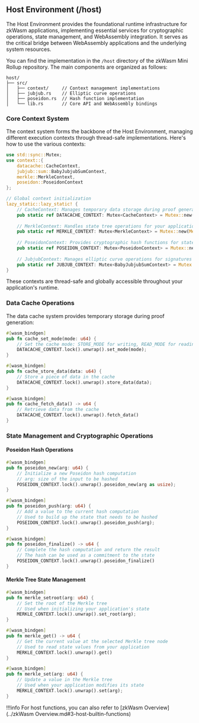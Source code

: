 
## Host Environment (/host)
The Host Environment provides the foundational runtime infrastructure for zkWasm applications, implementing essential services for cryptographic operations, state management, and WebAssembly integration. It serves as the critical bridge between WebAssembly applications and the underlying system resources. 

You can find the implementation in the `/host` directory of the zkWasm Mini Rollup repository. The main components are organized as follows:

```
host/
├── src/
│   ├── context/     // Context management implementations
│   ├── jubjub.rs    // Elliptic curve operations
│   ├── poseidon.rs  // Hash function implementation
│   └── lib.rs       // Core API and WebAssembly bindings
```

### Core Context System
The context system forms the backbone of the Host Environment, managing different execution contexts through thread-safe implementations. Here's how to use the various contexts:

```rust
use std::sync::Mutex;
use context::{
    datacache::CacheContext,
    jubjub::sum::BabyJubjubSumContext,
    merkle::MerkleContext,
    poseidon::PoseidonContext
};

// Global context initialization
lazy_static::lazy_static! {
    // CacheContext: Manages temporary data storage during proof generation
    pub static ref DATACACHE_CONTEXT: Mutex<CacheContext> = Mutex::new(CacheContext::new());
    
    // MerkleContext: Handles state tree operations for your application's state
    pub static ref MERKLE_CONTEXT: Mutex<MerkleContext> = Mutex::new(MerkleContext::new(0));
    
    // PoseidonContext: Provides cryptographic hash functions for state commitment
    pub static ref POSEIDON_CONTEXT: Mutex<PoseidonContext> = Mutex::new(PoseidonContext::default(0));
    
    // JubjubContext: Manages elliptic curve operations for signatures
    pub static ref JUBJUB_CONTEXT: Mutex<BabyJubjubSumContext> = Mutex::new(BabyJubjubSumContext::default(0));
}
```
These contexts are thread-safe and globally accessible throughout your application's runtime.

### Data Cache Operations
The data cache system provides temporary storage during proof generation:

```rust
#[wasm_bindgen]
pub fn cache_set_mode(mode: u64) {
    // Set the cache mode: STORE_MODE for writing, READ_MODE for reading
    DATACACHE_CONTEXT.lock().unwrap().set_mode(mode);
}

#[wasm_bindgen]
pub fn cache_store_data(data: u64) {
    // Store a piece of data in the cache
    DATACACHE_CONTEXT.lock().unwrap().store_data(data);
}

#[wasm_bindgen]
pub fn cache_fetch_data() -> u64 {
    // Retrieve data from the cache
    DATACACHE_CONTEXT.lock().unwrap().fetch_data()
}
```

### State Management and Cryptographic Operations

#### Poseidon Hash Operations
```rust
#[wasm_bindgen]
pub fn poseidon_new(arg: u64) {
    // Initialize a new Poseidon hash computation
    // arg: size of the input to be hashed
    POSEIDON_CONTEXT.lock().unwrap().poseidon_new(arg as usize);
}

#[wasm_bindgen]
pub fn poseidon_push(arg: u64) {
    // Add a value to the current hash computation
    // Used to build up the state that needs to be hashed
    POSEIDON_CONTEXT.lock().unwrap().poseidon_push(arg);
}

#[wasm_bindgen]
pub fn poseidon_finalize() -> u64 {
    // Complete the hash computation and return the result
    // The hash can be used as a commitment to the state
    POSEIDON_CONTEXT.lock().unwrap().poseidon_finalize()
}
```

#### Merkle Tree State Management
```rust
#[wasm_bindgen]
pub fn merkle_setroot(arg: u64) {
    // Set the root of the Merkle tree
    // Used when initializing your application's state
    MERKLE_CONTEXT.lock().unwrap().set_root(arg);
}

#[wasm_bindgen]
pub fn merkle_get() -> u64 {
    // Get the current value at the selected Merkle tree node
    // Used to read state values from your application
    MERKLE_CONTEXT.lock().unwrap().get()
}

#[wasm_bindgen]
pub fn merkle_set(arg: u64) {
    // Update a value in the Merkle tree
    // Used when your application modifies its state
    MERKLE_CONTEXT.lock().unwrap().set(arg);
}
```

!!!info 
    For host functions, you can also refer to [zkWasm Overview](../zkWasm Overview.md#3-host-builtin-functions)